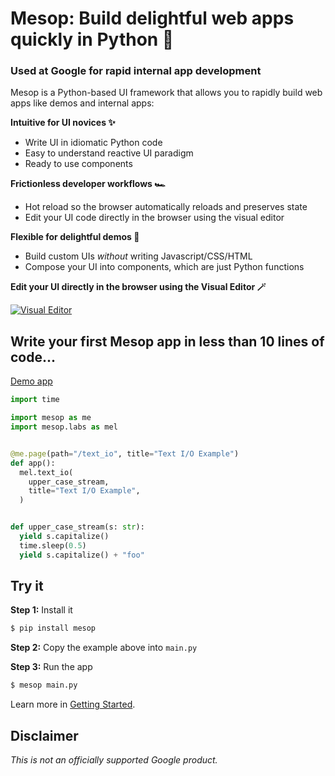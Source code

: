 # Mesop: Build delightful web apps quickly in Python 🚀

### Used at Google for rapid internal app development

Mesop is a Python-based UI framework that allows you to rapidly build web apps like demos and internal apps:

**Intuitive for UI novices ✨**

- Write UI in idiomatic Python code
- Easy to understand reactive UI paradigm
- Ready to use components

**Frictionless developer workflows 🏎️**

- Hot reload so the browser automatically reloads and preserves state
- Edit your UI code directly in the browser using the visual editor

**Flexible for delightful demos 🤩**

- Build custom UIs _without_ writing Javascript/CSS/HTML
- Compose your UI into components, which are just Python functions

**Edit your UI directly in the browser using the Visual Editor 🪄**

[![Visual Editor](https://img.youtube.com/vi/tvbO-Lqq_TA/0.jpg)](https://www.youtube.com/watch?v=tvbO-Lqq_TA)

## Write your first Mesop app in less than 10 lines of code...

[Demo app](https://mesop-y677hytkra-uc.a.run.app/text_io)

```python
import time

import mesop as me
import mesop.labs as mel


@me.page(path="/text_io", title="Text I/O Example")
def app():
  mel.text_io(
    upper_case_stream,
    title="Text I/O Example",
  )


def upper_case_stream(s: str):
  yield s.capitalize()
  time.sleep(0.5)
  yield s.capitalize() + "foo"
```

</div>

## Try it

**Step 1:** Install it

```sh
$ pip install mesop
```

**Step 2:** Copy the example above into `main.py`

**Step 3:** Run the app

```sh
$ mesop main.py
```

Learn more in [Getting Started](./getting_started.md).

## Disclaimer

_This is not an officially supported Google product._
